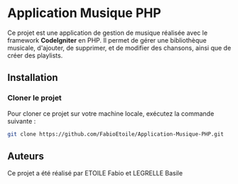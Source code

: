 # Application Musique PHP

Ce projet est une application de gestion de musique réalisée avec le framework **CodeIgniter** en PHP. Il permet de gérer une bibliothèque musicale, d'ajouter, de supprimer, et de modifier des chansons, ainsi que de créer des playlists.

## Installation

### Cloner le projet

Pour cloner ce projet sur votre machine locale, exécutez la commande suivante :

```bash
git clone https://github.com/FabioEtoile/Application-Musique-PHP.git 
```

## Auteurs
Ce projet a été réalisé par ETOILE Fabio et LEGRELLE Basile
